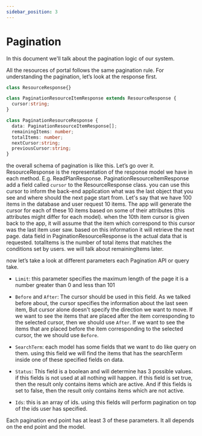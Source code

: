 ```yaml
---
sidebar_position: 3
---
```


# Pagination
In this document we'll talk about the pagination logic of our system.

All the resources of portal follows the same pagination rule. For understanding the pagination, let’s look at the response first.

```typescript
class ResourceResponse{}

class PaginationResourceItemResponse extends ResourceResponse {
  cursor:string;
}

class PaginationResourceResponse {
  data: PaginationResourceItemResponse[];
  remainingItems: number;
  totalItems: number;
  nextCursor:string;
  previousCursor:string;
}

```

the overall schema of pagination is like this. Let’s go over it. ResourceResponse is the representation of the response model we have in each method. E.g. ReadPlanResponse. PaginationResourceItemResponse add a field called `cursor` to the ResourceResponse class. you can use this cursor to inform the back-end application what was the last object that you see and where should the next page start from. Let's say that we have 100 items in the database and user request 10 items. The app will generate the cursor for each of these 10 items based on some of their attributes (this attributes might differ for each model). when the 10th item cursor is given back to the app, it will assume that the item which correspond to this cursor was the last item user saw. based on this information it will retrieve the next page. data field in PaginationResourceResponse is the actual data that is requested. totalItems is the number of total items that matches the conditions set by users. we will talk about remainingItems later.

now let’s take a look at different parameters each Pagination API or query take.

- `Limit`: this parameter specifies the maximum length of the page it is a number greater than 0 and less than 101

- `Before` and `After`: The cursor should be used in this field. As we talked before about, the cursor specifies the information about the last seen item, But cursor alone doesn't specify the direction we want to move. If we want to see the items that are placed after the item corresponding to the selected cursor, then we should use `After`. If we want to see the items that are placed before the item corresponding to the selected cursor, the we should use `Before`. 

- `SearchTerm`: each model has some fields that we want to do like query on them. using this field we will find the items that has the searchTerm inside one of these specified fields on data.

- `Status`: This field is a boolean and will determine has 3 possible values. if this fields is not used at all nothing will happen. if this field is set true, then the result only contains items which are active. And if this fields is set to false, then the result only contains items which are not active.

- `Ids`: this is an array of ids. using this fields will perform pagination on top of the ids user has specified.



Each pagination end point has at least 3 of these parameters. It all depends on the end point and the model.